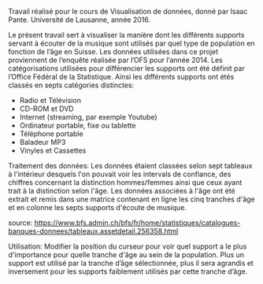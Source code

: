 Travail réalisé pour le cours de Visualisation de données, donné par Isaac Pante. Université de Lausanne, année 2016.

Le présent travail sert à visualiser la manière dont les différents supports servant à écouter de la musique sont utilisés par quel type de population en fonction de l’âge en Suisse. Les données utilisées dans ce projet proviennent de l’enquête réalisée par l’OFS pour l’année 2014.
Les catégorisations utilisées pour différencier les supports ont été définit par l’Office Fédéral de la Statistique. Ainsi les différents supports ont étés classés en septs catégories distinctes:
- Radio et Télévision
- CD-ROM et DVD
- Internet (streaming, par exemple Youtube)
- Ordinateur portable, fixe ou tablette
- Téléphone portable
- Baladeur MP3
- Vinyles et Cassettes

Traitement des données:
Les données étaient classées selon sept tableaux à l'intérieur desquels l'on pouvait voir les intervals de confiance, des chiffres concernant la distinction hommes/femmes ainsi que ceux ayant trait à la distinction selon l'âge. Les données associées à l'âge ont été extrait et remis dans une matrice contenant en ligne les cinq tranches d'âge et en colonne les septs supports d'écoute de musique. 

source: https://www.bfs.admin.ch/bfs/fr/home/statistiques/catalogues-banques-donnees/tableaux.assetdetail.256358.html

Utilisation:
Modifier la position du curseur pour voir quel support a le plus d'importance pour quelle tranche d'âge au sein de la population. Plus un support est utilisé par la tranche d’âge sélectionnée, plus il sera agrandis et inversement pour les supports faiblement utilisés par cette tranche d’âge. 
